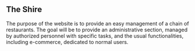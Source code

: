 ## The Shire
The purpose of the website is to provide an easy management of a chain of restaurants. The goal will be to provide an administrative section, managed by authorized personnel with specific tasks, and the usual functionalities, including e-commerce, dedicated to normal users.
